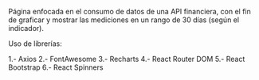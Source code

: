
Página enfocada en el consumo de datos de una API financiera, con el fin de graficar y mostrar las mediciones en un rango de 30 días (según el indicador).


Uso de librerías:

1.- Axios
2.- FontAwesome
3.- Recharts
4.- React Router DOM
5.- React Bootstrap
6.- React Spinners